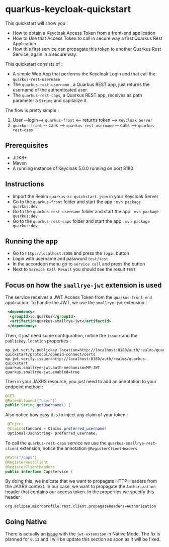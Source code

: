 # quarkus-keycloak-quickstart

This quickstart will show you : 
* How to obtain a Keycloak Access Token from a front-end application
* How to Use that Access Token to call in secure way a first Quarkus Rest Application
* How this first service can propagate this token to another Quarkus Rest Service, again in a secure way. 

This quickstart consists of :
* A simple Web App that performs the Keycloak Login and that call the `quarkus-rest-username`
* The `quarkus-rest-username` , a Quarkus REST app, just returns the username of the authenticated user.
* The `quarkus-rest-caps`, a Quarkus REST app, receives as path parameter a `String` and capitalize it.

The flow is pretty simple : 

1. User --login--> `quarkus-front` <-- returns token --> `Keycloak Server`
2. `quarkus-front` -- calls --> `quarkus-rest-username` -- calls --> `quarkus-rest-caps`


## Prerequisites

* JDK8+
* Maven
* A running instance of Keycloak 5.0.0 running on port 8180

## Instructions

* Import the Realm `quarkus-kc-quickstart.json` in your Keycloak Server
* Go to the `quarkus-front` folder and start the app : `mvn package quarkus:dev`
* Go to the `quarkus-rest-username` folder and start the app : `mvn package quarkus:dev`
* Go to the `quarkus-rest-caps` folder and start the app : `mvn package quarkus:dev`

## Running the app

* Go to `http://localhost:8080` and press the `login` button 
* Login with username and password `test/test`
* In the accordeon menu go to `service call` and press the button
* Next to `Service Call Result` you should see the result `TEST`

## Focus on how the `smallrye-jwt` extension is used 

The service receives a JWT Access Token from the `quarkus-front-end` application. To handle the JWT, we use the `smallrye-jwt` extension : 

```xml
 <dependency>
  <groupId>io.quarkus</groupId>
  <artifactId>quarkus-smallrye-jwt</artifactId>
 </dependency>
```

Then, it just need some configuration, notice the `issuer` and the `publickey.location` properties : 

```
mp.jwt.verify.publickey.location=http://localhost:8180/auth/realms/quarkus-quickstart/protocol/openid-connect/certs
mp.jwt.verify.issuer=http://localhost:8180/auth/realms/quarkus-quickstart
quarkus.smallrye-jwt.auth-mechanism=MP-JWT
quarkus.smallrye-jwt.enabled=true
```
Then in your JAXRS resource, you just need to add an annotation to your endpoint method : 

```java
@GET
@RolesAllowed({"user"})
public String getUsername() {
```
Also notice how easy it is to inject any claim of your token : 

```java
 @Inject
 @Claim(standard = Claims.preferred_username)
 Optional<JsonString> preferred_username;
```
To call the `quarkus-rest-caps` service we use the `quarkus-smallrye-rest-client` extension, notice the annotation `@RegisterClientHeaders`     

```java
@Path("/caps")
@RegisterRestClient
@RegisterClientHeaders
public interface CapsService {
```
By doing this, we indicate that we want to propagate HTTP Headers from the JAXRS context. In our case, we want to propagate the `Authorization` header that contains our access token. 
In the properties we specify this header : 

```
org.eclipse.microprofile.rest.client.propagateHeaders=Authorization
```

 ## Going Native
 
 There is actually an [issue](https://github.com/quarkusio/quarkus/issues/1163) with the `jwt-extension` in Native Mode. The fix is planned for `0.13` and I will be update this section as soon as it will be fixed. 

